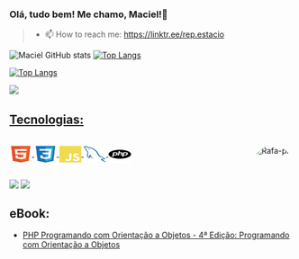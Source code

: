 ### Olá, tudo bem! Me chamo, Maciel!👋

> - 📫 How to reach me: https://linktr.ee/rep.estacio

![Maciel GitHub stats](https://github-readme-stats.vercel.app/api?username=macielmarques&show_icons=true&theme=tokyonight)
[![Top Langs](https://github-readme-stats.vercel.app/api/top-langs/?username=macielmarques&layout=compact&langs_count=7&theme=highcontrast)](https://github.com/macielmarques/github-readme-stats)

[![Top Langs](https://github-readme-stats.vercel.app/api/top-langs/?username=anuraghazra&layout=compact)](https://github.com/anuraghazra/github-readme-stats)
 <div>
  <a href="https://github.com/macielmarques">
  <img height="140em" src="https://github-readme-stats.vercel.app/api/top-langs/?username=macielmarques&layout=compact&langs_count=7&theme=highcontrast"/>
</div>

## Tecnologias:

<div style="display: inline_block"><br>
  <img align="center" alt="Maciel-HTML5" height="30" width="40" src="https://raw.githubusercontent.com/devicons/devicon/master/icons/html5/html5-original.svg">
  <img align="center" alt="Maciel-CSS3" height="30" width="40" src="https://raw.githubusercontent.com/devicons/devicon/master/icons/css3/css3-original.svg">
  <img align="center" alt="Maciel-Js" height="30" width="40" src="https://raw.githubusercontent.com/devicons/devicon/master/icons/javascript/javascript-plain.svg">
  <img align="center" alt="Maciel-MySQL" height="30" width="40" src="https://raw.githubusercontent.com/devicons/devicon/master/icons/mysql/mysql-original.svg">
  <img align="center" alt="Maciel-PHP" height="30" width="40" src="https://raw.githubusercontent.com/devicons/devicon/master/icons/php/php-plain.svg">
  
  <img align="right" alt="Rafa-pic" height="150" style="border-radius:50px;" src="https://media.discordapp.net/attachments/639956127056134178/890373478988013628/Publicacoes_Instagram_1_1.png?width=676&height=676">
</div>

##

<div>
    <a href="https://www.youtube.com/channel/UCZlyLr-B9MgtPw4zNo1Sdsg" target="_blank"><img src="https://img.shields.io/badge/YouTube-FF0000?style=for-the-badge&logo=youtube&logoColor=white" target="_blank"></a>
    <a href="https://www.instagram.com/rep.estacio" target="_blank"><img src="https://img.shields.io/badge/-Instagram-%23E4405F?style=for-the-badge&logo=instagram&logoColor=white" target="_blank"></a>	
</div>

 
## eBook: 
- [PHP Programando com Orientação a Objetos - 4ª Edição: Programando com Orientação a Objetos](https://www.amazon.com.br/dp/8575226916/ref=tsm_1_fb_lk)<br/>
